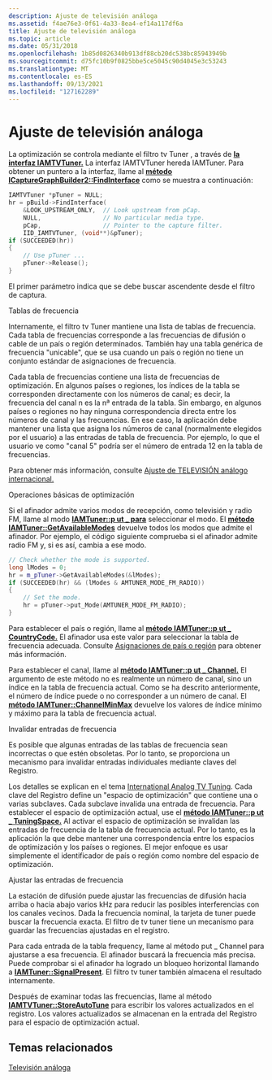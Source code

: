 ```yaml
---
description: Ajuste de televisión análoga
ms.assetid: f4ae76e3-0f61-4a33-8ea4-ef14a117df6a
title: Ajuste de televisión análoga
ms.topic: article
ms.date: 05/31/2018
ms.openlocfilehash: 1b85d0826340b913df88cb20dc538bc85943949b
ms.sourcegitcommit: d75fc10b9f0825bbe5ce5045c90d4045e3c53243
ms.translationtype: MT
ms.contentlocale: es-ES
ms.lasthandoff: 09/13/2021
ms.locfileid: "127162289"
---
```

# <a name="analog-television-tuning"></a>Ajuste de televisión análoga

La optimización se controla mediante el filtro tv Tuner , a través de [**la interfaz IAMTVTuner.**](/windows/desktop/api/Strmif/nn-strmif-iamtvtuner) La interfaz IAMTVTuner hereda IAMTuner. Para obtener un puntero a la interfaz, llame al [**método ICaptureGraphBuilder2::FindInterface**](/windows/desktop/api/Strmif/nf-strmif-icapturegraphbuilder2-findinterface) como se muestra a continuación:


```C++
IAMTVTuner *pTuner = NULL;
hr = pBuild->FindInterface(
    &LOOK_UPSTREAM_ONLY,  // Look upstream from pCap.
    NULL,                 // No particular media type.
    pCap,                 // Pointer to the capture filter.
    IID_IAMTVTuner, (void**)&pTuner);
if (SUCCEEDED(hr))
{
    // Use pTuner ...
    pTuner->Release();
}
```



El primer parámetro indica que se debe buscar ascendente desde el filtro de captura.

Tablas de frecuencia

Internamente, el filtro tv Tuner mantiene una lista de tablas de frecuencia. Cada tabla de frecuencias corresponde a las frecuencias de difusión o cable de un país o región determinados. También hay una tabla genérica de frecuencia "unicable", que se usa cuando un país o región no tiene un conjunto estándar de asignaciones de frecuencia.

Cada tabla de frecuencias contiene una lista de frecuencias de optimización. En algunos países o regiones, los índices de la tabla se corresponden directamente con los números de canal; es decir, la frecuencia del canal n es la nª entrada de la tabla. Sin embargo, en algunos países o regiones no hay ninguna correspondencia directa entre los números de canal y las frecuencias. En ese caso, la aplicación debe mantener una lista que asigna los números de canal (normalmente elegidos por el usuario) a las entradas de tabla de frecuencia. Por ejemplo, lo que el usuario ve como "canal 5" podría ser el número de entrada 12 en la tabla de frecuencias.

Para obtener más información, consulte [Ajuste de TELEVISIÓN análogo internacional.](international-analog-tv-tuning.md)

Operaciones básicas de optimización

Si el afinador admite varios modos de recepción, como televisión y radio FM, llame al modo [**IAMTuner::p ut \_ para**](/windows/desktop/api/Strmif/nf-strmif-iamtuner-put_mode) seleccionar el modo. El [**método IAMTuner::GetAvailableModes**](/windows/desktop/api/Strmif/nf-strmif-iamtuner-getavailablemodes) devuelve todos los modos que admite el afinador. Por ejemplo, el código siguiente comprueba si el afinador admite radio FM y, si es así, cambia a ese modo.


```C++
// Check whether the mode is supported.
long lModes = 0;
hr = m_pTuner->GetAvailableModes(&lModes);
if (SUCCEEDED(hr) && (lModes & AMTUNER_MODE_FM_RADIO))
{
    // Set the mode.
    hr = pTuner->put_Mode(AMTUNER_MODE_FM_RADIO);
}
```



Para establecer el país o región, llame al [**método IAMTuner::p ut \_ CountryCode.**](/windows/desktop/api/Strmif/nf-strmif-iamtuner-put_countrycode) El afinador usa este valor para seleccionar la tabla de frecuencia adecuada. Consulte [Asignaciones de país o región](country-region-assignments.md) para obtener más información.

Para establecer el canal, llame al [**método IAMTuner::p ut \_ Channel.**](/windows/desktop/api/Strmif/nf-strmif-iamtuner-put_channel) El argumento de este método no es realmente un número de canal, sino un índice en la tabla de frecuencia actual. Como se ha descrito anteriormente, el número de índice puede o no corresponder a un número de canal. El [**método IAMTuner::ChannelMinMax**](/windows/desktop/api/Strmif/nf-strmif-iamtuner-channelminmax) devuelve los valores de índice mínimo y máximo para la tabla de frecuencia actual.

Invalidar entradas de frecuencia

Es posible que algunas entradas de las tablas de frecuencia sean incorrectas o que estén obsoletas. Por lo tanto, se proporciona un mecanismo para invalidar entradas individuales mediante claves del Registro.

Los detalles se explican en el tema [International Analog TV Tuning](international-analog-tv-tuning.md). Cada clave del Registro define un "espacio de optimización" que contiene una o varias subclaves. Cada subclave invalida una entrada de frecuencia. Para establecer el espacio de optimización actual, use el [**método IAMTuner::p ut \_ TuningSpace.**](/windows/desktop/api/Strmif/nf-strmif-iamtuner-put_tuningspace) Al activar el espacio de optimización se invalidan las entradas de frecuencia de la tabla de frecuencia actual. Por lo tanto, es la aplicación la que debe mantener una correspondencia entre los espacios de optimización y los países o regiones. El mejor enfoque es usar simplemente el identificador de país o región como nombre del espacio de optimización.

Ajustar las entradas de frecuencia

La estación de difusión puede ajustar las frecuencias de difusión hacia arriba o hacia abajo varios kHz para reducir las posibles interferencias con los canales vecinos. Dada la frecuencia nominal, la tarjeta de tuner puede buscar la frecuencia exacta. El filtro de tv tuner tiene un mecanismo para guardar las frecuencias ajustadas en el registro.

Para cada entrada de la tabla frequency, llame al método put \_ Channel para ajustarse a esa frecuencia. El afinador buscará la frecuencia más precisa. Puede comprobar si el afinador ha logrado un bloqueo horizontal llamando a [**IAMTuner::SignalPresent**](/windows/desktop/api/Strmif/nf-strmif-iamtuner-signalpresent). El filtro tv tuner también almacena el resultado internamente.

Después de examinar todas las frecuencias, llame al método [**IAMTVTuner::StoreAutoTune**](/windows/desktop/api/Strmif/nf-strmif-iamtvtuner-storeautotune) para escribir los valores actualizados en el registro. Los valores actualizados se almacenan en la entrada del Registro para el espacio de optimización actual.

## <a name="related-topics"></a>Temas relacionados

<dl> <dt>

[Televisión análoga](analog-television.md)
</dt> </dl>

 

 



